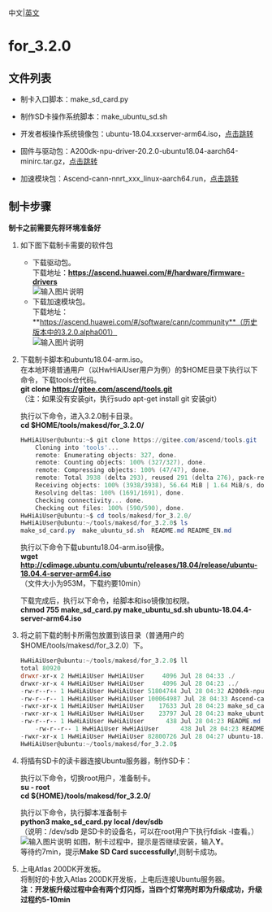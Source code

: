 中文|[英文](README_EN.md)

# for_3.2.0

## 文件列表

- 制卡入口脚本：make_sd_card.py

- 制作SD卡操作系统脚本：make_ubuntu_sd.sh

- 开发者板操作系统镜像包：ubuntu-18.04.xxserver-arm64.iso，[点击跳转](http://cdimage.ubuntu.com/ubuntu/releases/18.04/release/)

- 固件与驱动包：A200dk-npu-driver-20.2.0-ubuntu18.04-aarch64-minirc.tar.gz，[点击跳转](https://ascend.huawei.com/#/hardware/firmware-drivers)

- 加速模块包：Ascend-cann-nnrt_xxx_linux-aarch64.run，[点击跳转](https://ascend.huawei.com/#/software/cann/community)


## 制卡步骤

**制卡之前需要先将环境准备好**

1. 如下图下载制卡需要的软件包  
    - 下载驱动包。   
	下载地址：**https://ascend.huawei.com/#/hardware/firmware-drivers**   
	![输入图片说明](https://images.gitee.com/uploads/images/2021/0316/115015_adf679f7_7985487.png "屏幕截图.png") 
    - 下载加速模块包。    
        下载地址：**https://ascend.huawei.com/#/software/cann/community**（历史版本中的3.2.0.alpha001）      
        ![输入图片说明](https://images.gitee.com/uploads/images/2021/0316/134749_e7061f53_7985487.png "屏幕截图.png")  
2. 下载制卡脚本和ubuntu18.04-arm.iso。  
	在本地环境普通用户（以HwHiAiUser用户为例）的$HOME目录下执行以下命令，下载tools仓代码。  
	**git clone https://gitee.com/ascend/tools.git**  
	（注：如果没有安装git，执行sudo apt-get install git 安装git）  

	执行以下命令，进入3.2.0制卡目录。  
	**cd $HOME/tools/makesd/for_3.2.0/**  
	```powershell  
	HwHiAiUser@ubuntu:~$ git clone https://gitee.com/ascend/tools.git
        Cloning into 'tools'...
        remote: Enumerating objects: 327, done.
        remote: Counting objects: 100% (327/327), done.
        remote: Compressing objects: 100% (47/47), done.
        remote: Total 3938 (delta 293), reused 291 (delta 276), pack-reused 3611
        Receiving objects: 100% (3938/3938), 56.64 MiB | 1.64 MiB/s, done.
        Resolving deltas: 100% (1691/1691), done.
        Checking connectivity... done.
        Checking out files: 100% (590/590), done.
	HwHiAiUser@ubuntu:~$ cd tools/makesd/for_3.2.0/
	HwHiAiUser@ubuntu:~/tools/makesd/for_3.2.0$ ls
	make_sd_card.py  make_ubuntu_sd.sh  README.md README_EN.md
	```  
	执行以下命令下载ubuntu18.04-arm.iso镜像。  
	**wget http://cdimage.ubuntu.com/ubuntu/releases/18.04/release/ubuntu-18.04.4-server-arm64.iso**  
	（文件大小为953M，下载约要10min）  
	
	下载完成后，执行以下命令，给脚本和iso镜像加权限。  
	**chmod 755 make_sd_card.py make_ubuntu_sd.sh ubuntu-18.04.4-server-arm64.iso**  
	
3. 将之前下载的制卡所需包放置到该目录（普通用户的 $HOME/tools/makesd/for_3.2.0）下。  
	```powershell  
	HwHiAiUser@ubuntu:~/tools/makesd/for_3.2.0$ ll
	total 80920
	drwxr-xr-x 2 HwHiAiUser HwHiAiUser     4096 Jul 28 04:33 ./
	drwxr-xr-x 4 HwHiAiUser HwHiAiUser     4096 Jul 28 04:23 ../
	-rw-r--r-- 1 HwHiAiUser HwHiAiUser 51804744 Jul 28 04:32 A200dk-npu-driver-20.2.0-ubuntu18.04-aarch64-minirc.tar.gz
	-rw-r--r-- 1 HwHiAiUser HwHiAiUser 100064987 Jul 28 04:33 Ascend-cann-nnrt_20.2.alpha001_linux-aarch64.run
	-rwxr-xr-x 1 HwHiAiUser HwHiAiUser    17633 Jul 28 04:23 make_sd_card.py*
	-rwxr-xr-x 1 HwHiAiUser HwHiAiUser    23797 Jul 28 04:23 make_ubuntu_sd.sh*
	-rw-r--r-- 1 HwHiAiUser HwHiAiUser      438 Jul 28 04:23 README.md
        -rw-r--r-- 1 HwHiAiUser HwHiAiUser      438 Jul 28 04:23 README_EN.md
	-rwxr-xr-x 1 HwHiAiUser HwHiAiUser 82800726 Jul 28 04:27 ubuntu-18.04.4-server-arm64.iso*
	HwHiAiUser@ubuntu:~/tools/makesd/for_3.2.0$ 
	```  

4. 将插有SD卡的读卡器连接Ubuntu服务器，制作SD卡：  

	执行以下命令，切换root用户，准备制卡。  
	**su - root**    
        **cd ${HOME}/tools/makesd/for_3.2.0/**

	执行以下命令，执行脚本准备制卡  
	**python3 make_sd_card.py local /dev/sdb**  
	（说明：/dev/sdb 是SD卡的设备名，可以在root用户下执行fdisk -l查看。）  
	![输入图片说明](https://images.gitee.com/uploads/images/2021/0316/134724_dd47fe7a_7985487.png "屏幕截图.png")
	如图，制卡过程中，提示是否继续安装，输入**Y**。  
	等待约7min，提示**Make SD Card successfully!**,则制卡成功。  
	
5. 上电Atlas 200DK开发板。  
	将制好的卡放入Atlas 200DK开发板，上电后连接Ubuntu服务器。  
	**注：开发板升级过程中会有两个灯闪烁，当四个灯常亮时即为升级成功，升级过程约5-10min**  